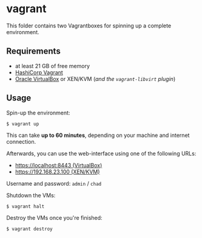 # vagrant

This folder contains two Vagrantboxes for spinning up a complete environment.

## Requirements

- at least 21 GB of free memory
- [HashiCorp Vagrant](https://vagrantup.com)
- [Oracle VirtualBox](https://virtualbox.org) or XEN/KVM (*and the `vagrant-libvirt` plugin*)

## Usage

Spin-up the environment:

```command
$ vagrant up
```

This can take **up to 60 minutes**, depending on your machine and internet connection.

Afterwards, you can use the web-interface using one of the following URLs:

- [https://localhost:8443 (VirtualBox)](https://localhost:8443)
- [https://192.168.23.100 (XEN/KVM)](https://192.168.23.100)

Username and password: `admin` / `chad`

Shutdown the VMs:

```command
$ vagrant halt
```

Destroy the VMs once you're finished:

```command
$ vagrant destroy
```
